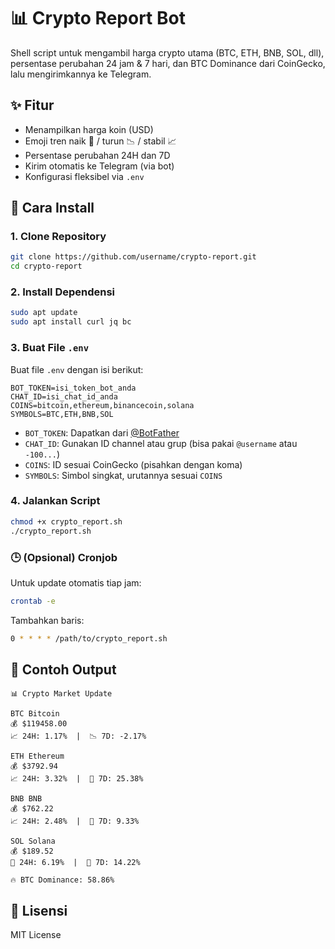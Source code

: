 # 📊 Crypto Report Bot

Shell script untuk mengambil harga crypto utama (BTC, ETH, BNB, SOL, dll), persentase perubahan 24 jam & 7 hari, dan BTC Dominance dari CoinGecko, lalu mengirimkannya ke Telegram.

## ✨ Fitur

- Menampilkan harga koin (USD)
- Emoji tren naik 🚀 / turun 📉 / stabil 📈
- Persentase perubahan 24H dan 7D
- Kirim otomatis ke Telegram (via bot)
- Konfigurasi fleksibel via `.env`

## 🔧 Cara Install

### 1. Clone Repository

```bash
git clone https://github.com/username/crypto-report.git
cd crypto-report
```

### 2. Install Dependensi

```bash
sudo apt update
sudo apt install curl jq bc
```

### 3. Buat File `.env`

Buat file `.env` dengan isi berikut:

```env
BOT_TOKEN=isi_token_bot_anda
CHAT_ID=isi_chat_id_anda
COINS=bitcoin,ethereum,binancecoin,solana
SYMBOLS=BTC,ETH,BNB,SOL
```

- `BOT_TOKEN`: Dapatkan dari [@BotFather](https://t.me/BotFather)
- `CHAT_ID`: Gunakan ID channel atau grup (bisa pakai `@username` atau `-100...`)
- `COINS`: ID sesuai CoinGecko (pisahkan dengan koma)
- `SYMBOLS`: Simbol singkat, urutannya sesuai `COINS`

### 4. Jalankan Script

```bash
chmod +x crypto_report.sh
./crypto_report.sh
```

### 🕒 (Opsional) Cronjob

Untuk update otomatis tiap jam:

```bash
crontab -e
```

Tambahkan baris:

```bash
0 * * * * /path/to/crypto_report.sh
```

## 📌 Contoh Output

```
📊 Crypto Market Update

BTC Bitcoin
💰 $119458.00
📈 24H: 1.17%  |  📉 7D: -2.17%

ETH Ethereum
💰 $3792.94
📈 24H: 3.32%  |  🚀 7D: 25.38%

BNB BNB
💰 $762.22
📈 24H: 2.48%  |  🚀 7D: 9.33%

SOL Solana
💰 $189.52
🚀 24H: 6.19%  |  🚀 7D: 14.22%

🔥 BTC Dominance: 58.86%
```

## 📄 Lisensi

MIT License